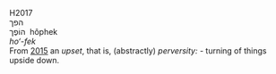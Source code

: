 <body>
  <p>H2017<br>  הפך  <br> הוֹפֶך  ‎  hôphek  <br><i>ho‘-fek </i><br>From <a href="h2015.htm">2015</a>  an <i>upset</i>, that is, (abstractly) <i>perversity: - </i>turning of things upside down.<br></p>
 </body>